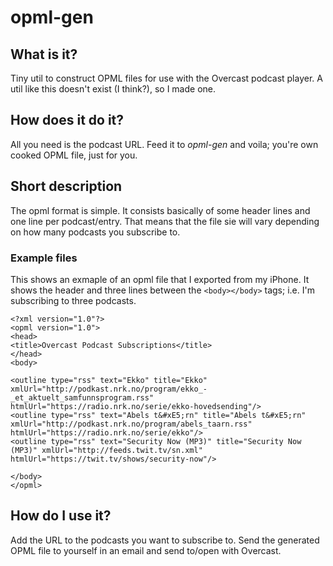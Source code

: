 # opml-gen
## What is it?
Tiny util to construct OPML files for use with the Overcast podcast player. A util like this doesn't exist (I think?), so I made one.

## How does it do it?
All you need is the podcast URL. Feed it to *opml-gen* and voila; you're own cooked OPML file, just for you.

## Short description
The opml format is simple. It consists basically of some header lines and one line per podcast/entry. That means that the file sie will vary depending on how many podcasts you subscribe to.

### Example files
This shows an exmaple of an opml file that I exported from my iPhone. It shows the header and three lines between the ```<body></body>``` tags; i.e. I'm subscribing to three podcasts.

```
<?xml version="1.0"?>
<opml version="1.0">
<head>
<title>Overcast Podcast Subscriptions</title>
</head>
<body>

<outline type="rss" text="Ekko" title="Ekko" xmlUrl="http://podkast.nrk.no/program/ekko_-_et_aktuelt_samfunnsprogram.rss" htmlUrl="https://radio.nrk.no/serie/ekko-hovedsending"/>
<outline type="rss" text="Abels t&#xE5;rn" title="Abels t&#xE5;rn" xmlUrl="http://podkast.nrk.no/program/abels_taarn.rss" htmlUrl="https://radio.nrk.no/serie/ekko"/>
<outline type="rss" text="Security Now (MP3)" title="Security Now (MP3)" xmlUrl="http://feeds.twit.tv/sn.xml" htmlUrl="https://twit.tv/shows/security-now"/>

</body>
</opml>
```
## How do I use it?
Add the URL to the podcasts you want to subscribe to. Send the generated OPML file to yourself in an email and send to/open with Overcast.

